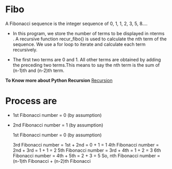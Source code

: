 # Fibo ## 
A Fibonacci sequence is the integer sequence of 0, 1, 1, 2, 3, 5, 8.... 
* In this program, we store the number of terms to be displayed in nterms . A recursive function recur_fibo() is used to calculate the nth term of the sequence. We use a for loop to iterate and calculate each term recursively.

* The first two terms are 0 and 1. All other terms are obtained by adding the preceding two terms.This means to say the nth term is the sum of (n-1)th and (n-2)th term.

**To Know more about Python Recursion** [Recursion](https://realpython.com/python-thinking-recursively/)
# Process are 
* 1st Fibonacci number = 0 (by assumption)
* 2nd Fibonacci number = 1 (by assumption)

    1st Fibonacci number = 0 (by assumption)
    
    3rd Fibonacci number = 1st + 2nd
        = 0 + 1
        = 1
    4th Fibonacci number = 2nd + 3rd
    = 1 + 1
    = 2
    5th Fibonacci number = 3rd + 4th
    = 1 + 2
    = 3
    6th Fibonacci number = 4th + 5th
    = 2 + 3
    = 5
    So, nth Fibonacci number = (n-1)th Fibonacci + (n-2)th Fibonacci
